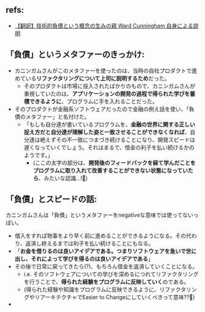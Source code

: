 ## refs:

- [【翻訳】技術的負債という概念の生みの親 Ward Cunningham 自身による説明](https://t-wada.hatenablog.jp/entry/ward-explains-debt-metaphor)

## 「負債」というメタファーのきっかけ:

- カニンガムさんがこのメタファーを使ったのは、当時の自社プロダクトで進めている**リファクタリングについて上司に説明するため**だった。
  - そのプロダクトは市場に投入されたばかりのもので、カニンガムさんが重視していたのは、**アプリケーションの開発の過程で得られた学びを蓄積できるように**、プログラムに手を入れることだった。
- そのプロダクトが金融系ソフトウェアだったので金融の例え話を使い、「負債のメタファー」と名付けた。
  - 「もしも自分達が書いているプログラムを、**金融の世界に関する正しい捉え方だと自分達が理解した姿と一致させることができなくなれば**、自分達は絶えずその不一致につまづき続けることになり、開発スピードは遅くなっていくでしょう。それはまるで、借金の利子を払い続けるかのようです。」
    - (ここの太字の部分は、**開発後のフィードバックを経て学んだことをプログラムに取り入れて改善することができない状態になっていたら**、みたいな認識...!:thinking:)
  
## 「負債」とスピードの話:

カニンガムさんは「負債」というメタファーをnegativeな意味では使ってないっぽい。

- 借入をすれば物事をより早く前に進めることができるようになる。その代わり、返済し終えるまでは利子を払い続けることにもなる。
- 「**お金を借りるのは良いアイデアである。つまりソフトウェアを急いで世に出し、それによって学びを得るのは良いアイデアである**」
- その後で日常に戻ってきたら(?)、もちろん借金を返済していくことになる。
  - i.e. そのソフトウェアについての学びを深めるにつれてリファクタリングを行うことで、**得られた経験をプログラムに反映していく**のである。
  - (得られた経験や知識をプログラムに反映できるように、リファクタリングやリアーキテクチャでEasier to Changeにしていくべきって意味??:thinking:)
- 
